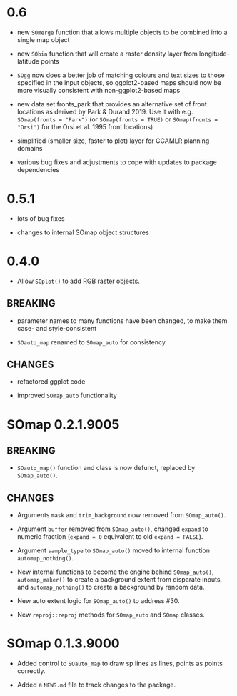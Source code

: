 # 0.6

* new `SOmerge` function that allows multiple objects to be combined into a single map object

* new `SObin` function that will create a raster density layer from longitude-latitude points

* `SOgg` now does a better job of matching colours and text sizes to those specified in the input objects, so ggplot2-based maps should now be more visually consistent with non-ggplot2-based maps

* new data set fronts_park that provides an alternative set of front locations as derived by Park & Durand 2019. Use it with e.g. `SOmap(fronts = "Park")` (or `SOmap(fronts = TRUE)` or `SOmap(fronts = "Orsi")` for the Orsi et al. 1995 front locations)

* simplified (smaller size, faster to plot) layer for CCAMLR planning domains

* various bug fixes and adjustments to cope with updates to package dependencies

# 0.5.1

* lots of bug fixes

* changes to internal SOmap object structures

# 0.4.0

* Allow `SOplot()` to add RGB raster objects. 

## BREAKING

* parameter names to many functions have been changed, to make them case- and style-consistent

* `SOauto_map` renamed to `SOmap_auto` for consistency

## CHANGES

* refactored ggplot code

* improved `SOmap_auto` functionality


# SOmap 0.2.1.9005

## BREAKING

* `SOauto_map()` function and class is now defunct, replaced by `SOmap_auto()`.

## CHANGES

* Arguments `mask` and `trim_background`  now removed from `SOmap_auto()`.

* Argument `buffer` removed from `SOmap_auto()`, changed `expand` to numeric fraction (`expand = 0` equivalent to old `expand = FALSE`).

* Argument `sample_type` to `SOmap_auto()` moved to internal function `automap_nothing()`.

* New internal functions to become the engine behind `SOmap_auto()`,  `automap_maker()` to create a background extent from disparate inputs, and `automap_nothing()` to create a background by random data.

* New auto extent logic for `SOmap_auto()` to address #30.

* New `reproj::reproj` methods for `SOmap_auto` and `SOmap` classes.

# SOmap 0.1.3.9000

* Added control to `SOauto_map` to draw sp lines as lines, points as points correctly. 

* Added a `NEWS.md` file to track changes to the package.
